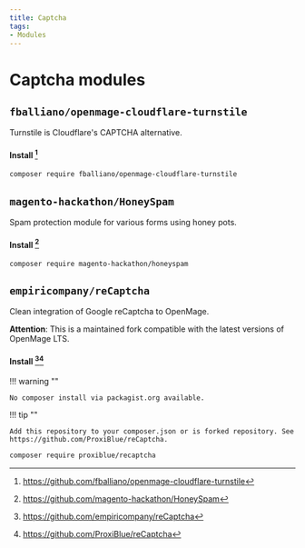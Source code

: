 ```yaml
---
title: Captcha
tags:
- Modules
---
```


# Captcha modules

## `fballiano/openmage-cloudflare-turnstile`
Turnstile is Cloudflare's CAPTCHA alternative.

#### Install [^1]
```bash
composer require fballiano/openmage-cloudflare-turnstile
```

## `magento-hackathon/HoneySpam`
Spam protection module for various forms using honey pots.

#### Install [^2]
```bash
composer require magento-hackathon/honeyspam
```

## `empiricompany/reCaptcha`
Clean integration of Google reCaptcha to OpenMage.

__Attention__:
This is a maintained fork compatible with the latest versions of OpenMage LTS.

#### Install [^3][^4]
!!! warning ""

    No composer install via packagist.org available.

!!! tip ""

    Add this repository to your composer.json or is forked repository. See https://github.com/ProxiBlue/reCaptcha.

```bash
composer require proxiblue/recaptcha
```

[^1]: https://github.com/fballiano/openmage-cloudflare-turnstile
[^2]: https://github.com/magento-hackathon/HoneySpam
[^3]: https://github.com/empiricompany/reCaptcha
[^4]: https://github.com/ProxiBlue/reCaptcha
